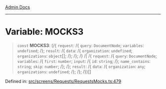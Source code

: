 [Admin Docs](/)

***

# Variable: MOCKS3

> `const` **MOCKS3**: (/{ `request`: /{ `query`: `DocumentNode`; `variables`: `undefined`; /}; `result`: /{ `data`: /{ `organization`: `undefined`; `organizations`: `object`[]; /}; /}; /} /| /{ `request`: /{ `query`: `DocumentNode`; `variables`: /{ `first`: `number`; `input`: /{ `id`: `string`; /}; `name_contains`: `string`; `skip`: `number`; /}; /}; `result`: /{ `data`: /{ `organization`: `any`; `organizations`: `undefined`; /}; /}; /})[]

Defined in: [src/screens/Requests/RequestsMocks.ts:479](https://github.com/PalisadoesFoundation/talawa-admin/blob/main/src/screens/Requests/RequestsMocks.ts#L479)
